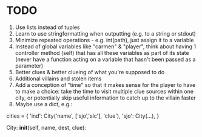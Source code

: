 TODO
====

1. Use lists instead of tuples
2. Learn to use stringformatting when outputting (e.g. to a string or stdout)
3. Minimize repeated operations - e.g. int(path), just assign it to a variable
4. Instead of global variables like "carmen" & "player", think about having 1 controller method (self) that has all these variables as part of its state (never have a function acting on a variable that hasn't been passed as a parameter)
5. Better clues & better clueing of what you're supposed to do
6. Additional villains and stolen items
7. Add a conception of "time" so that it makes sense for the player to have to make a choice: take the time to visit multiple clue sources within one city, or potentially skip useful information to catch up to the villain faster
8. Maybe use a dict, e.g.:

cities = {
'ind': City('name', ['sjo','slc'], 'clue'),
'sjo': City(...),
}

City:
__init__(self, name, dest, clue):


